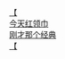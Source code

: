 [【](http://tieba.baidu.com/p/3202520625?see_lz=1&pn=)   
[今天红领巾](http://tieba.baidu.com/p/3202001130?see_lz=1&pn=)   
[刚才那个经典](http://tieba.baidu.com/p/3202253358?see_lz=1&pn=)   
[【](http://tieba.baidu.com/p/3202335571?see_lz=1&pn=)   
